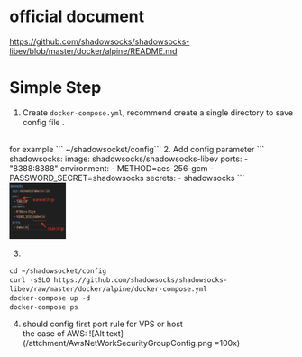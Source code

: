 # official document

https://github.com/shadowsocks/shadowsocks-libev/blob/master/docker/alpine/README.md


# Simple Step

1. Create  ```docker-compose.yml```, recommend create a single directory to save config file . 
 <br>
 for example  ``` ~/shadowsocket/config```
2. Add config parameter
```
shadowsocks:
  image: shadowsocks/shadowsocks-libev
  ports:
    - "8388:8388"
  environment:
    - METHOD=aes-256-gcm
    - PASSWORD_SECRET=shadowsocks
  secrets:
    - shadowsocks
```

<img src="./attchment/shadowsocks_config.png" width=100px height=100px>


3. 
```
cd ~/shadowsocket/config
curl -sSLO https://github.com/shadowsocks/shadowsocks-libev/raw/master/docker/alpine/docker-compose.yml
docker-compose up -d
docker-compose ps
```

4. should config first port  rule for VPS or host <br>
the case of AWS:
![Alt text](/attchment/AwsNetWorkSecurityGroupConfig.png =100x)